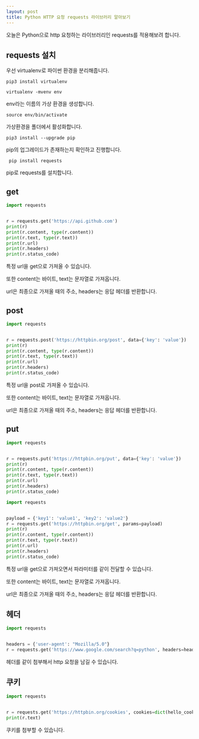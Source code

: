 ```yaml
---
layout: post
title: Python HTTP 요청 requests 라이브러리 알아보기
---
```


오늘은 Python으로 http 요청하는 라이브러리인 requests를 적용해보려 합니다.

## requests 설치

우선 virtualenv로 파이썬 환경을 분리해줍니다.

```
pip3 install virtualenv
```

```
virtualenv -mvenv env
```

env라는 이름의 가상 환경을 생성합니다.

```
source env/bin/activate
```

가상환경을 폴더에서 활성화합니다.

```
pip3 install --upgrade pip
```

pip의 업그레이드가 존재하는지 확인하고 진행합니다.

```
 pip install requests
```

pip로 requests를 설치합니다.

## get

```python
import requests


r = requests.get('https://api.github.com')
print(r)
print(r.content, type(r.content))
print(r.text, type(r.text))
print(r.url)
print(r.headers)
print(r.status_code)
```

특정 url을 get으로 가져올 수 있습니다.

또한 content는 바이트, text는 문자열로 가져옵니다.

url은 최종으로 가져올 때의 주소, headers는 응답 헤더를 반환합니다.

## post

```python
import requests


r = requests.post('https://httpbin.org/post', data={'key': 'value'})
print(r)
print(r.content, type(r.content))
print(r.text, type(r.text))
print(r.url)
print(r.headers)
print(r.status_code)
```

특정 url을 post로 가져올 수 있습니다.

또한 content는 바이트, text는 문자열로 가져옵니다.

url은 최종으로 가져올 때의 주소, headers는 응답 헤더를 반환합니다.

## put

```python
import requests


r = requests.put('https://httpbin.org/put', data={'key': 'value'})
print(r)
print(r.content, type(r.content))
print(r.text, type(r.text))
print(r.url)
print(r.headers)
print(r.status_code)
```

```python
import requests


payload = {'key1': 'value1', 'key2': 'value2'}
r = requests.get('https://httpbin.org/get', params=payload)
print(r)
print(r.content, type(r.content))
print(r.text, type(r.text))
print(r.url)
print(r.headers)
print(r.status_code)
```

특정 url을 get으로 가져오면서 파라미터를 같이 전달할 수 있습니다.

또한 content는 바이트, text는 문자열로 가져옵니다.

url은 최종으로 가져올 때의 주소, headers는 응답 헤더를 반환합니다.

## 헤더

```python
import requests


headers = {'user-agent': "Mozilla/5.0"}
r = requests.get('https://www.google.com/search?q=python', headers=headers)
```

헤더를 같이 첨부해서 http 요청을 남길 수 있습니다.

## 쿠키

```python
import requests


r = requests.get('https://httpbin.org/cookies', cookies=dict(hello_cookies='hello,world!'))
print(r.text)
```

쿠키를 첨부할 수 있습니다.
